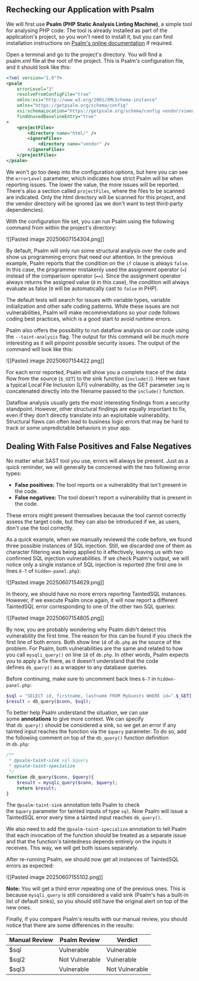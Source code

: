## Rechecking our Application with Psalm

We will first use **Psalm (PHP Static Analysis Linting Machine)**, a simple tool for analysing PHP code. The tool is already installed as part of the application's project, so you won't need to install it, but you can find installation instructions on [Psalm's online documentation](https://psalm.dev/docs/running_psalm/installation/) if required.

Open a terminal and go to the project's directory. You will find a psalm.xml file at the root of the project. This is Psalm's configuration file, and it should look like this:

```xml
<?xml version="1.0"?>
<psalm
    errorLevel="3"
    resolveFromConfigFile="true"
    xmlns:xsi="http://www.w3.org/2001/XMLSchema-instance"
    xmlns="https://getpsalm.org/schema/config"
    xsi:schemaLocation="https://getpsalm.org/schema/config vendor/vimeo/psalm/config.xsd"
    findUnusedBaselineEntry="true"
>
    <projectFiles>
        <directory name="html/" />
        <ignoreFiles>
            <directory name="vendor" />
        </ignoreFiles>
    </projectFiles>
</psalm>
```

We won't go too deep into the configuration options, but here you can see the `errorLevel` parameter, which indicates how strict Psalm will be when reporting issues. The lower the value, the more issues will be reported. There's also a section called `projectFiles`, where the files to be scanned are indicated. Only the html directory will be scanned for this project, and the vendor directory will be ignored (as we don't want to test third-party dependencies).

With the configuration file set, you can run Psalm using the following command from within the project's directory:

![[Pasted image 20250607154304.png]]

By default, Psalm will only run some structural analysis over the code and show us programming errors that need our attention. In the previous example, Psalm reports that the condition on the `if` clause is always `false`. In this case, the programmer mistakenly used the assignment operator (`=`) instead of the comparison operator (`==`). Since the assignment operator always returns the assigned value (`0` in this case), the condition will always evaluate as false (`0` will be automatically cast to `false` in PHP).

The default tests will search for issues with variable types, variable initialization and other safe coding patterns. While these issues are not vulnerabilities, Psalm will make recommendations so your code follows coding best practices, which is a good start to avoid runtime errors.

Psalm also offers the possibility to run dataflow analysis on our code using the `--taint-analysis` flag. The output for this command will be much more interesting as it will pinpoint possible security issues. The output of the command will look like this:

![[Pasted image 20250607154422.png]]

For each error reported, Psalm will show you a complete trace of the data flow from the source (`$_GET`) to the sink function (`include()`). Here we have a typical Local File Inclusion (LFI) vulnerability, as the GET parameter `img` is concatenated directly into the filename passed to the `include()` function.

Dataflow analysis usually gets the most interesting findings from a security standpoint. However, other structural findings are equally important to fix, even if they don't directly translate into an exploitable vulnerability.
Structural flaws can often lead to business logic errors that may be hard to track or some unpredictable behaviors in your app.

## Dealing With False Positives and False Negatives

No matter what SAST tool you use, errors will always be present. Just as a quick reminder, we will generally be concerned with the two following error types:

- **False positives:** The tool reports on a vulnerability that isn't present in the code.
- **False negatives:** The tool doesn't report a vulnerability that is present in the code.

These errors might present themselves because the tool cannot correctly assess the target code, but they can also be introduced if we, as users, don't use the tool correctly.

As a quick example, when we manually reviewed the code before, we found three possible instances of SQL injection.
Still, we discarded one of them as character filtering was being applied to it effectively, leaving us with two confirmed SQL injection vulnerabilities.
If we check Psalm's output, we will notice only a single instance of SQL injection is reported (the first one in lines `6-7` of `hidden-panel.php`):

![[Pasted image 20250607154629.png]]

In theory, we should have no more errors reporting TaintedSQL instances.
However, if we execute Psalm once again, it will now report a different TaintedSQL error corresponding to one of the other two SQL queries:

![[Pasted image 20250607154805.png]]

By now, you are probably wondering why Psalm didn't detect this vulnerability the first time.
The reason for this can be found if you check the first line of both errors.
Both show line `18` of `db.php` as the source of the problem.
For Psalm, both vulnerabilities are the same and related to how you call `mysqli_query()` on line `18` of `db.php`.
In other words, Psalm expects you to apply a fix there, as it doesn't understand that the code defines `db_query()` as a wrapper to any database queries.

Before continuing, make sure to uncomment back lines `6-7` in `hidden-panel.php`:

```php
$sql = "SELECT id, firstname, lastname FROM MyGuests WHERE id=".$_GET['guest_id'];
$result = db_query($conn, $sql);
```

To better help Psalm understand the situation, we can use some **annotations** to give more context.
We can specify that `db_query()` should be considered a sink, so we get an error if any tainted input reaches the function via the `$query` parameter.
To do so, add the following comment on top of the `db_query()` function definition in `db.php`:

```php
/**
 * @psalm-taint-sink sql $query
 * @psalm-taint-specialize
 */
function db_query($conn, $query){
    $result = mysqli_query($conn, $query);
    return $result;
}
```

The `@psalm-taint-sink` annotation tells Psalm to check the `$query` parameter for tainted inputs of type `sql`.
Now Psalm will issue a TaintedSQL error every time a tainted input reaches `db_query()`.

We also need to add the `@psalm-taint-specialize` annotation to tell Psalm that each invocation of the function should be treated as a separate issue and that the function's taintedness depends entirely on the inputs it receives.
This way, we will get both issues separately.

After re-running Psalm, we should now get all instances of TaintedSQL errors as expected:

![[Pasted image 20250607155102.png]]

**Note:** You will get a third error repeating one of the previous ones.
This is because `mysqli_query` is still considered a valid sink (Psalm's has a built-in list of default sinks), so you should still have the original alert on top of the new ones.

Finally, if you compare Psalm's results with our manual review, you should notice that there are some differences in the results:

|Manual Review|Psalm Review|Verdict|
|---|---|---|
|$sql|Vulnerable|Vulnerable|OK|
|$sql2|Not Vulnerable|Vulnerable|False Positive|
|$sql3|Vulnerable|Not Vulnerable|False Negative|

